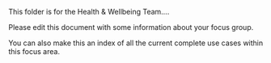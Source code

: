 This folder is for the Health & Wellbeing Team....

Please edit this document with some information about your focus group.

You can also make this an index of all the current complete use cases within this focus area. 
